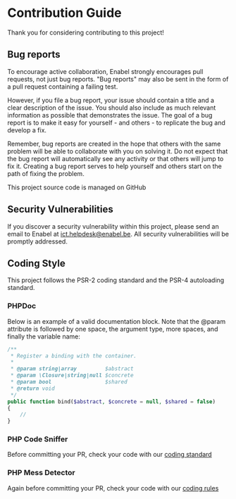 # Contribution Guide

Thank you for considering contributing to this project!

## Bug reports

To encourage active collaboration, Enabel strongly encourages pull requests, not just bug reports. "Bug reports" may also be sent in the form of a pull request containing a failing test.

However, if you file a bug report, your issue should contain a title and a clear description of the issue. You should also include as much relevant information as possible that demonstrates the issue. The goal of a bug report is to make it easy for yourself - and others - to replicate the bug and develop a fix.

Remember, bug reports are created in the hope that others with the same problem will be able to collaborate with you on solving it. Do not expect that the bug report will automatically see any activity or that others will jump to fix it. Creating a bug report serves to help yourself and others start on the path of fixing the problem.

This project source code is managed on GitHub

## Security Vulnerabilities
   
If you discover a security vulnerability within this project, please send an email to Enabel at ict.helpdesk@enabel.be. All security vulnerabilities will be promptly addressed.

## Coding Style
   
This project follows the PSR-2 coding standard and the PSR-4 autoloading standard. 

### PHPDoc

Below is an example of a valid documentation block. Note that the @param attribute is followed by one space, the argument type, more spaces, and finally the variable name:

```php
/**
 * Register a binding with the container.
 *
 * @param string|array         $abstract
 * @param \Closure|string|null $concrete
 * @param bool                 $shared
 * @return void
 */
public function bind($abstract, $concrete = null, $shared = false)
{
    //
}
```
### PHP Code Sniffer

Before committing your PR, check your code with our [coding standard](/checkstyle.xml)

### PHP Mess Detector

Again before committing your PR, check your code with our [coding rules](/codesize.xml)